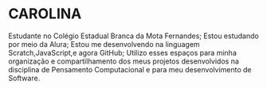 # CAROLINA
Estudante no Colégio Estadual Branca da Mota Fernandes;
Estou estudando por meio da Alura;
Estou me desenvolvendo na linguagem Scratch,JavaScript,e agora GitHub;
Utilizo esses espaços para minha organização e compartilhamento dos meus projetos desenvolvidos na disciplina de Pensamento Computacional e para meu desenvolvimento de Software.
